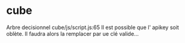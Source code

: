 # cube
Arbre decisionnel
cube/js/script.js:65
Il est possible que l' apikey soit oblète.
Il faudra alors la remplacer par ue clé valide...
